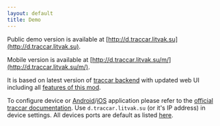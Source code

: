```yaml
---
layout: default
title: Demo
---
```


Public demo version is available at [http://d.traccar.litvak.su](http://d.traccar.litvak.su).

Mobile version is available at [http://d.traccar.litvak.su/m/](http://d.traccar.litvak.su/m/).

It is based on latest version of [traccar backend](http://traccar.org) with updated web UI including all [features of this mod](/features/).

To configure device or [Android](https://play.google.com/store/apps/details?id=org.traccar.client)/[iOS](https://itunes.apple.com/us/app/traccar-client/id843156974) application please refer to the [official traccar documentation](http://www.traccar.org/docs/identify.jsp). Use `d.traccar.litvak.su` (or it's IP address) in device settings. All devices ports are default as listed [here](http://www.traccar.org/devices/).